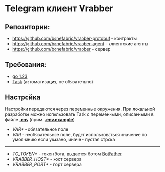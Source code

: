 # Telegram клиент Vrabber

## Репозитории:
- https://github.com/bonefabric/vrabber-protobuf - контракты
- https://github.com/bonefabric/vrabber-agent - клиентские агенты
- https://github.com/bonefabric/vrabber - сервер

## Требования:
- [go 1.23](https://go.dev/dl/)
- [Task](https://taskfile.dev/installation/) (автоматизация, не обязательно)

## Настройка
Настройки передаются через переменные окружения. 
При локальной разработке можно использовать Task с переменными, 
описанными в файле **[.env](.env)** (прим. **[.env.example](.env.example)**)  

- _VAR*_ - обязательное поле
- _VAR_ - необязательное поле, будет использоваться значение по умолчанию 
если указано, иначе - пустая строка
<hr>

- _TG_TOKEN*_ - токен бота, выдается ботом [BotFather](https://t.me/BotFather)
- _VRABBER_HOST*_ - хост сервера 
- _VRABBER_PORT*_ - порт сервера
